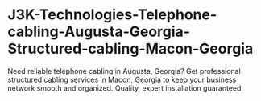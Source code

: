# J3K-Technologies-Telephone-cabling-Augusta-Georgia-Structured-cabling-Macon-Georgia
Need reliable telephone cabling in Augusta, Georgia? Get professional structured cabling services in Macon, Georgia to keep your business network smooth and organized. Quality, expert installation guaranteed.
